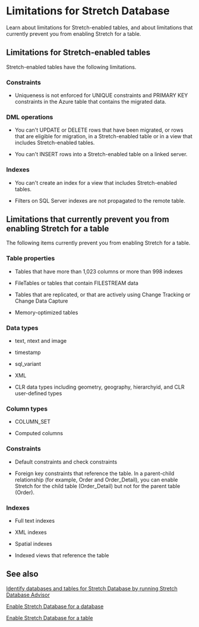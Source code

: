 <properties
	pageTitle="Limitations for Stretch Database | Microsoft Azure"
	description="Learn about limitations for Stretch Database."
	services="sql-server-stretch-database"
	documentationCenter=""
	authors="douglaslMS"
	manager="jhubbard"
	editor=""/>

<tags
	ms.service="sql-server-stretch-database"
	ms.workload="data-management"
	ms.tgt_pltfrm="na"
	ms.devlang="na"
	ms.topic="article"
	ms.date="10/26/2016"
	ms.author="anvang"/>

# Limitations for Stretch Database

Learn about limitations for Stretch\-enabled tables, and about limitations that currently prevent you from enabling Stretch for a table.

##  <a name="Caveats"></a> Limitations for Stretch\-enabled tables

Stretch\-enabled tables have the following limitations.

### Constraints

-   Uniqueness is not enforced for UNIQUE constraints and PRIMARY KEY constraints in the Azure table that contains the migrated data.

### DML operations

-   You can't UPDATE or DELETE rows that have been migrated, or rows that are eligible for migration, in a Stretch\-enabled table or in a view that includes Stretch\-enabled tables.

-   You can't INSERT rows into a Stretch\-enabled table on a linked server.

### Indexes

-   You can't create an index for a view that includes Stretch\-enabled tables.

-   Filters on SQL Server indexes are not propagated to the remote table.

##  <a name="Limitations"></a> Limitations that currently prevent you from enabling Stretch for a table

The following items currently prevent you from enabling Stretch for a table.

### Table properties

-   Tables that have more than 1,023 columns or more than 998 indexes

-   FileTables or tables that contain FILESTREAM data

-   Tables that are replicated, or that are actively using Change Tracking or Change Data Capture

-   Memory\-optimized tables

### Data types

-   text, ntext and image

-   timestamp

-   sql\_variant

-   XML

-   CLR data types including geometry, geography, hierarchyid, and CLR user\-defined types

### Column types

-   COLUMN\_SET

-   Computed columns

### Constraints

-   Default constraints and check constraints

-   Foreign key constraints that reference the table. In a parent\-child relationship \(for example, Order and Order\_Detail\), you can enable Stretch for the child table \(Order\_Detail\) but not for the parent table \(Order\).

### Indexes

-   Full text indexes

-   XML indexes

-   Spatial indexes

-   Indexed views that reference the table

## See also

[Identify databases and tables for Stretch Database by running Stretch Database Advisor](sql-server-stretch-database-identify-databases.md)

[Enable Stretch Database for a database](sql-server-stretch-database-enable-database.md)

[Enable Stretch Database for a table](sql-server-stretch-database-enable-table.md)
